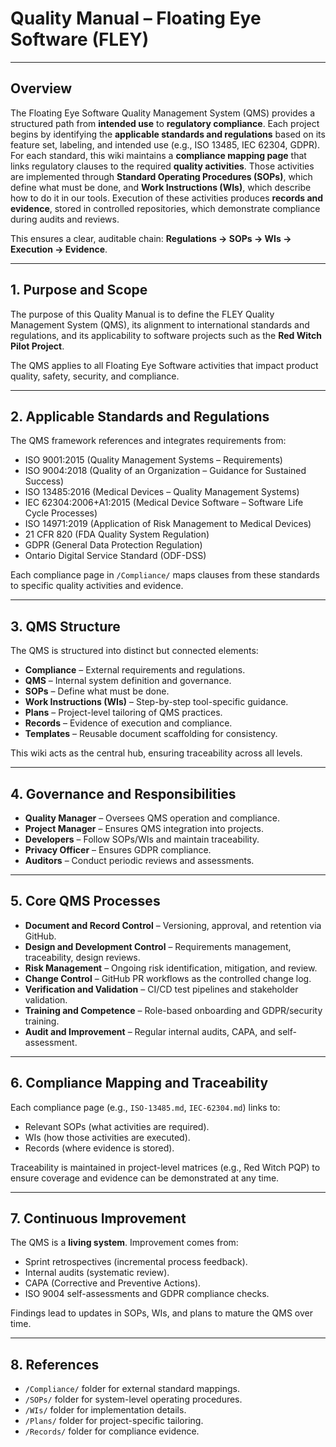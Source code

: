 # **Quality Manual – Floating Eye Software (FLEY)**

---

## **Overview**

The Floating Eye Software Quality Management System (QMS) provides a structured path from **intended use** to **regulatory compliance**. Each project begins by identifying the **applicable standards and regulations** based on its feature set, labeling, and intended use (e.g., ISO 13485, IEC 62304, GDPR). For each standard, this wiki maintains a **compliance mapping page** that links regulatory clauses to the required **quality activities**. Those activities are implemented through **Standard Operating Procedures (SOPs)**, which define what must be done, and **Work Instructions (WIs)**, which describe how to do it in our tools. Execution of these activities produces **records and evidence**, stored in controlled repositories, which demonstrate compliance during audits and reviews.

This ensures a clear, auditable chain: **Regulations → SOPs → WIs → Execution → Evidence**.

---

## **1. Purpose and Scope**

The purpose of this Quality Manual is to define the FLEY Quality Management System (QMS), its alignment to international standards and regulations, and its applicability to software projects such as the **Red Witch Pilot Project**.

The QMS applies to all Floating Eye Software activities that impact product quality, safety, security, and compliance.

---

## **2. Applicable Standards and Regulations**

The QMS framework references and integrates requirements from:

* ISO 9001:2015 (Quality Management Systems – Requirements)
* ISO 9004:2018 (Quality of an Organization – Guidance for Sustained Success)
* ISO 13485:2016 (Medical Devices – Quality Management Systems)
* IEC 62304:2006+A1:2015 (Medical Device Software – Software Life Cycle Processes)
* ISO 14971:2019 (Application of Risk Management to Medical Devices)
* 21 CFR 820 (FDA Quality System Regulation)
* GDPR (General Data Protection Regulation)
* Ontario Digital Service Standard (ODF-DSS)

Each compliance page in `/Compliance/` maps clauses from these standards to specific quality activities and evidence.

---

## **3. QMS Structure**

The QMS is structured into distinct but connected elements:

* **Compliance** – External requirements and regulations.
* **QMS** – Internal system definition and governance.
* **SOPs** – Define what must be done.
* **Work Instructions (WIs)** – Step-by-step tool-specific guidance.
* **Plans** – Project-level tailoring of QMS practices.
* **Records** – Evidence of execution and compliance.
* **Templates** – Reusable document scaffolding for consistency.

This wiki acts as the central hub, ensuring traceability across all levels.

---

## **4. Governance and Responsibilities**

* **Quality Manager** – Oversees QMS operation and compliance.
* **Project Manager** – Ensures QMS integration into projects.
* **Developers** – Follow SOPs/WIs and maintain traceability.
* **Privacy Officer** – Ensures GDPR compliance.
* **Auditors** – Conduct periodic reviews and assessments.

---

## **5. Core QMS Processes**

* **Document and Record Control** – Versioning, approval, and retention via GitHub.
* **Design and Development Control** – Requirements management, traceability, design reviews.
* **Risk Management** – Ongoing risk identification, mitigation, and review.
* **Change Control** – GitHub PR workflows as the controlled change log.
* **Verification and Validation** – CI/CD test pipelines and stakeholder validation.
* **Training and Competence** – Role-based onboarding and GDPR/security training.
* **Audit and Improvement** – Regular internal audits, CAPA, and self-assessment.

---

## **6. Compliance Mapping and Traceability**

Each compliance page (e.g., `ISO-13485.md`, `IEC-62304.md`) links to:

* Relevant SOPs (what activities are required).
* WIs (how those activities are executed).
* Records (where evidence is stored).

Traceability is maintained in project-level matrices (e.g., Red Witch PQP) to ensure coverage and evidence can be demonstrated at any time.

---

## **7. Continuous Improvement**

The QMS is a **living system**. Improvement comes from:

* Sprint retrospectives (incremental process feedback).
* Internal audits (systematic review).
* CAPA (Corrective and Preventive Actions).
* ISO 9004 self-assessments and GDPR compliance checks.

Findings lead to updates in SOPs, WIs, and plans to mature the QMS over time.

---

## **8. References**

* `/Compliance/` folder for external standard mappings.
* `/SOPs/` folder for system-level operating procedures.
* `/WIs/` folder for implementation details.
* `/Plans/` folder for project-specific tailoring.
* `/Records/` folder for compliance evidence.
